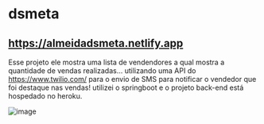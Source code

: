 # dsmeta

## https://almeidadsmeta.netlify.app

Esse projeto ele mostra uma lista de vendendores a qual mostra a quantidade de vendas realizadas...
utilizando uma API do https://www.twilio.com/ para o envio de SMS para notificar o vendedor que foi destaque nas vendas!
utilizei o springboot e o projeto back-end está hospedado no heroku.


![image](https://user-images.githubusercontent.com/90574339/190302046-7ff6c8a0-1b9d-48cd-ba53-d44fd0c0435f.png)
